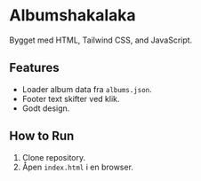 # Albumshakalaka

Bygget med HTML, Tailwind CSS, and JavaScript.

## Features

- Loader album data fra `albums.json`.
- Footer text skifter ved klik.
- Godt design.

## How to Run

1. Clone repository.
2. Åpen `index.html` i en browser.
